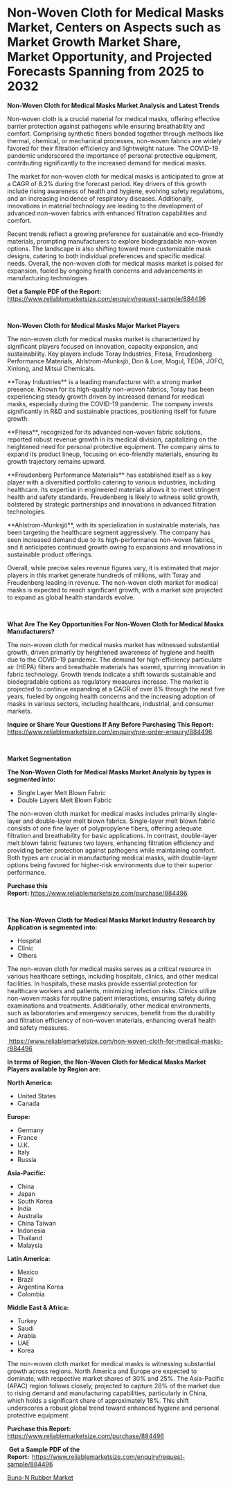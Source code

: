 <p><h1>Non-Woven Cloth for Medical Masks Market, Centers on Aspects such as Market Growth Market Share, Market Opportunity, and Projected Forecasts Spanning from 2025 to 2032</h1></p><p><strong>Non-Woven Cloth for Medical Masks Market Analysis and Latest Trends</strong></p>
<p><p>Non-woven cloth is a crucial material for medical masks, offering effective barrier protection against pathogens while ensuring breathability and comfort. Comprising synthetic fibers bonded together through methods like thermal, chemical, or mechanical processes, non-woven fabrics are widely favored for their filtration efficiency and lightweight nature. The COVID-19 pandemic underscored the importance of personal protective equipment, contributing significantly to the increased demand for medical masks.</p><p>The market for non-woven cloth for medical masks is anticipated to grow at a CAGR of 8.2% during the forecast period. Key drivers of this growth include rising awareness of health and hygiene, evolving safety regulations, and an increasing incidence of respiratory diseases. Additionally, innovations in material technology are leading to the development of advanced non-woven fabrics with enhanced filtration capabilities and comfort.</p><p>Recent trends reflect a growing preference for sustainable and eco-friendly materials, prompting manufacturers to explore biodegradable non-woven options. The landscape is also shifting toward more customizable mask designs, catering to both individual preferences and specific medical needs. Overall, the non-woven cloth for medical masks market is poised for expansion, fueled by ongoing health concerns and advancements in manufacturing technologies.</p></p>
<p><strong>Get a Sample PDF of the Report:&nbsp;</strong> <a href="https://www.reliablemarketsize.com/enquiry/request-sample/884496?utm_campaign=2218&utm_medium=2&utm_source=Github&utm_content=ia&utm_term=01022025&utm_id=non-woven-cloth-for-medical-masks">https://www.reliablemarketsize.com/enquiry/request-sample/884496</a></p>
<p>&nbsp;</p>
<p><strong>Non-Woven Cloth for Medical Masks Major Market Players</strong></p>
<p><p>The non-woven cloth for medical masks market is characterized by significant players focused on innovation, capacity expansion, and sustainability. Key players include Toray Industries, Fitesa, Freudenberg Performance Materials, Ahlstrom-Munksjö, Don & Low, Mogul, TEDA, JOFO, Xinlong, and Mitsui Chemicals.</p><p>**Toray Industries** is a leading manufacturer with a strong market presence. Known for its high-quality non-woven fabrics, Toray has been experiencing steady growth driven by increased demand for medical masks, especially during the COVID-19 pandemic. The company invests significantly in R&D and sustainable practices, positioning itself for future growth.</p><p>**Fitesa**, recognized for its advanced non-woven fabric solutions, reported robust revenue growth in its medical division, capitalizing on the heightened need for personal protective equipment. The company aims to expand its product lineup, focusing on eco-friendly materials, ensuring its growth trajectory remains upward.</p><p>**Freudenberg Performance Materials** has established itself as a key player with a diversified portfolio catering to various industries, including healthcare. Its expertise in engineered materials allows it to meet stringent health and safety standards. Freudenberg is likely to witness solid growth, bolstered by strategic partnerships and innovations in advanced filtration technologies.</p><p>**Ahlstrom-Munksjö**, with its specialization in sustainable materials, has been targeting the healthcare segment aggressively. The company has seen increased demand due to its high-performance non-woven fabrics, and it anticipates continued growth owing to expansions and innovations in sustainable product offerings.</p><p>Overall, while precise sales revenue figures vary, it is estimated that major players in this market generate hundreds of millions, with Toray and Freudenberg leading in revenue. The non-woven cloth market for medical masks is expected to reach significant growth, with a market size projected to expand as global health standards evolve.</p></p>
<p>&nbsp;</p>
<p><strong>What Are The Key Opportunities For Non-Woven Cloth for Medical Masks Manufacturers?</strong></p>
<p><p>The non-woven cloth for medical masks market has witnessed substantial growth, driven primarily by heightened awareness of hygiene and health due to the COVID-19 pandemic. The demand for high-efficiency particulate air (HEPA) filters and breathable materials has soared, spurring innovation in fabric technology. Growth trends indicate a shift towards sustainable and biodegradable options as regulatory measures increase. The market is projected to continue expanding at a CAGR of over 8% through the next five years, fueled by ongoing health concerns and the increasing adoption of masks in various sectors, including healthcare, industrial, and consumer markets.</p></p>
<p><strong>Inquire or Share Your Questions If Any Before Purchasing This Report:</strong> <a href="https://www.reliablemarketsize.com/enquiry/pre-order-enquiry/884496?utm_campaign=2218&utm_medium=2&utm_source=Github&utm_content=ia&utm_term=01022025&utm_id=non-woven-cloth-for-medical-masks">https://www.reliablemarketsize.com/enquiry/pre-order-enquiry/884496</a></p>
<p>&nbsp;</p>
<p><strong>Market Segmentation</strong></p>
<p><strong>The Non-Woven Cloth for Medical Masks Market Analysis by types is segmented into:</strong></p>
<p><ul><li>Single Layer Melt Blown Fabric</li><li>Double Layers Melt Blown Fabric</li></ul></p>
<p><p>The non-woven cloth market for medical masks includes primarily single-layer and double-layer melt blown fabrics. Single-layer melt blown fabric consists of one fine layer of polypropylene fibers, offering adequate filtration and breathability for basic applications. In contrast, double-layer melt blown fabric features two layers, enhancing filtration efficiency and providing better protection against pathogens while maintaining comfort. Both types are crucial in manufacturing medical masks, with double-layer options being favored for higher-risk environments due to their superior performance.</p></p>
<p><strong>Purchase this Report:&nbsp;</strong><a href="https://www.reliablemarketsize.com/purchase/884496?utm_campaign=2218&utm_medium=2&utm_source=Github&utm_content=ia&utm_term=01022025&utm_id=non-woven-cloth-for-medical-masks">https://www.reliablemarketsize.com/purchase/884496</a></p>
<p>&nbsp;</p>
<p><strong>The Non-Woven Cloth for Medical Masks Market Industry Research by Application is segmented into:</strong></p>
<p><ul><li>Hospital</li><li>Clinic</li><li>Others</li></ul></p>
<p><p>The non-woven cloth for medical masks serves as a critical resource in various healthcare settings, including hospitals, clinics, and other medical facilities. In hospitals, these masks provide essential protection for healthcare workers and patients, minimizing infection risks. Clinics utilize non-woven masks for routine patient interactions, ensuring safety during examinations and treatments. Additionally, other medical environments, such as laboratories and emergency services, benefit from the durability and filtration efficiency of non-woven materials, enhancing overall health and safety measures.</p></p>
<p><a href="https://www.reliablemarketsize.com/non-woven-cloth-for-medical-masks-r884496?utm_campaign=2218&utm_medium=2&utm_source=Github&utm_content=ia&utm_term=01022025&utm_id=non-woven-cloth-for-medical-masks">&nbsp;https://www.reliablemarketsize.com/non-woven-cloth-for-medical-masks-r884496</a></p>
<p><strong>In terms of Region, the Non-Woven Cloth for Medical Masks Market Players available by Region are:</strong></p>
<p>
    <p> <strong> North America: </strong>
        <ul>
            <li>United States</li>
            <li>Canada</li>
        </ul>
        </p> 
    <p> <strong> Europe: </strong>
        <ul>
            <li>Germany</li>
            <li>France</li>
            <li>U.K.</li>
            <li>Italy</li>
            <li>Russia</li>
        </ul>
        </p> 
    <p> <strong> Asia-Pacific: </strong>
        <ul>
            <li>China</li>
            <li>Japan</li>
            <li>South Korea</li>
            <li>India</li>
            <li>Australia</li>
            <li>China Taiwan</li>
            <li>Indonesia</li>
            <li>Thailand</li>
            <li>Malaysia</li>
        </ul>
        </p> 
    <p> <strong> Latin America: </strong>
        <ul>
            <li>Mexico</li>
            <li>Brazil</li>
            <li>Argentina Korea</li>
            <li>Colombia</li>
        </ul>
        </p> 
    <p> <strong> Middle East & Africa: </strong>
        <ul>
            <li>Turkey</li>
            <li>Saudi</li>
            <li>Arabia</li>
            <li>UAE</li>
            <li>Korea</li>
        </ul>
    </p>
    </p>
<p><p>The non-woven cloth market for medical masks is witnessing substantial growth across regions. North America and Europe are expected to dominate, with respective market shares of 30% and 25%. The Asia-Pacific (APAC) region follows closely, projected to capture 28% of the market due to rising demand and manufacturing capabilities, particularly in China, which holds a significant share of approximately 18%. This shift underscores a robust global trend toward enhanced hygiene and personal protective equipment.</p></p>
<p><strong>Purchase this Report: </strong><a href="https://www.reliablemarketsize.com/purchase/884496?utm_campaign=2218&utm_medium=2&utm_source=Github&utm_content=ia&utm_term=01022025&utm_id=non-woven-cloth-for-medical-masks">https://www.reliablemarketsize.com/purchase/884496</a></p>
<p>&nbsp;<strong>Get a Sample PDF of the Report:&nbsp;&nbsp;</strong><a href="https://www.reliablemarketsize.com/enquiry/request-sample/884496?utm_campaign=2218&utm_medium=2&utm_source=Github&utm_content=ia&utm_term=01022025&utm_id=non-woven-cloth-for-medical-masks">https://www.reliablemarketsize.com/enquiry/request-sample/884496</a></p>
<p><strong></strong></p>
<p><p><a href="https://github.com/princessbartram3/Market-Research-Report-List-1/blob/main/buna-n-rubber-market.md?utm_campaign=2218&utm_medium=2&utm_source=Github&utm_content=ia&utm_term=01022025&utm_id=non-woven-cloth-for-medical-masks">Buna-N Rubber Market</a></p></p>